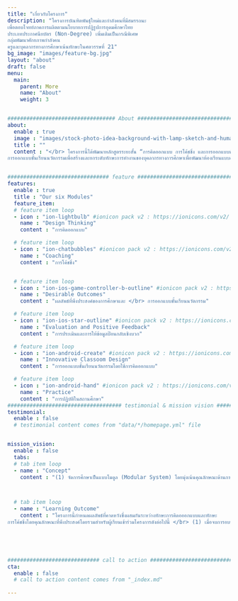 ```yaml
---
title: "เกี่ยวกับโครงการ"
description: "โครงการบัณฑิตพันธุ์ใหม่และกำลังคนที่มีสมรรถนะ
เพื่อตอบโจทย์ภาคการผลิตตามนโยบายการปฏิรูปการอุดมศึกษาไทย
ประเภทประกาศนียบัตร (Non-Degree) เพิ่มเติมเป็นกรณีพิเศษ
กลุ่มพัฒนาศักยภาพกำลังคน
ครูและบุคลากรทางการศึกษาเน้นทักษะในศตวรรษที่ 21"
bg_image: "images/feature-bg.jpg"
layout: "about"
draft: false
menu:
  main:
    parent: More
    name: "About"
    weight: 3


################################## About #####################################
about:
  enable : true
  image : "images/stock-photo-idea-background-with-lamp-sketch-and-human-hand-with-pencil-277304531.jpg"
  title : ""
  content : "</br> โครงการนี้ได้พัฒนาหลักสูตรระยะสั้น “การคิดออกแบบ การโค้ชชิ่ง และการออกแบบชั้นเรียนนวัตกรรม” เพื่อสร้างและยกระดับทักษะการทำงานของบุคลากรทางการศึกษาสำหรับการเรียนรู้ออนไลน์และออฟไลน์</br></br> โครงการได้ออกแบบชุด “โมดูล” (module) เพื่อสร้างทักษะใหม่ (reskill) และยกระดับทักษะที่มีอยู่เดิม (upskill) ของบุคลากรทางการศึกษาทุกประเภท เป้าหมายของโครงการมุ่งพัฒนาทักษะการทำงานของบุคลากรทางการศึกษาที่เป็นกลุ่มเป้าหมายในการอบรม ผลลัพธ์ของโครงการจะทำให้ได้บัณฑิตพันธุ์ใหม่หรือครูรุ่นใหม่ที่สามารถออกแบบชั้นเรียนโดยใช้เทคโนโลยีหรือนวัตกรรมทางการศึกษาได้อย่างมีประสิทธิผล การสร้างชั้นเรียนนวัตกรรมจะส่งผลให้ผู้เรียนมีคุณลักษณะที่พึงประสงค์ตามมาตรฐานการศึกษาของชาติที่กำหนดในรูปของ DOE ผู้เรียนที่ผ่านการเรียนรู้จาก ชั้นเรียนนวัตกรรมจะมีทักษะความสามารถที่สอดคล้องกับความต้องการของยุคสมัยใหม่และเหมาะกับแนวทางการพัฒนาประเทศต่อไป  </br></br>โครงการนี้มีวัตถุประสงค์ปลายทางเพื่อพัฒนาหลักสูตร การคิดออกแบบ การโค้ชชิ่ง และ
การออกแบบชั้นเรียนนวัตกรรมเพื่อสร้างและยกระดับทักษะการทำงานของบุคลากรทางการศึกษาเพื่อพัฒนาห้องเรียนแบบออนไลน์และออฟไลน์ในโรงเรียน โดยมีวัตถุประสงค์เฉพาะดังนี้</br> &nbsp;&nbsp;&nbsp;&nbsp; 1. เพื่อสร้างทักษะใหม่ของการปฏิบัติงาน (reskill) ด้านการคิดออกแบบและการโค้ชชิ่งแก่บุคลากรทางการศึกษาเพื่อส่งเสริมการปฏิบัติงานในวิชาชีพครู </br> &nbsp;&nbsp;&nbsp;&nbsp; 2. เพื่อยกระดับ (upskill) สมรรถนะทางวิชาชีพของนิสิตฝึกสอน/ครูในโรงเรียนเป็นครูรุ่นใหม่ให้มีทักษะการออกแบบชั้นเรียนนวัตกรรมทั้งแบบชั้นเรียนออนไลน์และออฟไลน์ที่เหมาะสมกับการเรียนรู้ยุคเทคโนโลยีดิจิทัลโดยใช้การคิดออกแบบและการโค้ชชิ่งเพื่อสร้างประสบการณ์การเรียนรู้ที่สร้างสรรค์แก่ผู้เรียน"


################################ feature #####################################
features:
  enable : true
  title : "Our six Modules"
  feature_item:
  # feature item loop
  - icon : "ion-lightbulb" #ionicon pack v2 : https://ionicons.com/v2/
    name : "Design Thinking"
    content : "การคิดออกแบบ"

  # feature item loop
  - icon : "ion-chatbubbles" #ionicon pack v2 : https://ionicons.com/v2/
    name : "Coaching"
    content : "การโค้ชชิ่ง"


  # feature item loop
  - icon : "ion-ios-game-controller-b-outline" #ionicon pack v2 : https://ionicons.com/v2/
    name : "Desirable Outcomes"
    content : "ผลลัพธ์ที่พึงประสงค์ของการศึกษาและ </br> การออกแบบชั้นเรียนนวัตกรรม"

  # feature item loop
  - icon : "ion-ios-star-outline" #ionicon pack v2 : https://ionicons.com/v2/
    name : "Evaluation and Positive Feedback"
    content : "การประเมินและการให้ข้อมูลป้อนกลับเชิงบวก"

  # feature item loop
  - icon : "ion-android-create" #ionicon pack v2 : https://ionicons.com/v2/
    name : "Innovative Classoom Design"
    content : "การออกแบบชั้นเรียนนวัตกรรมโดยใช้การคิดออกแบบ"

  # feature item loop
  - icon : "ion-android-hand" #ionicon pack v2 : https://ionicons.com/v2/
    name : "Practice"
    content : "การปฏิบัติในสถานศึกษา"
#################################### testimonial & mission vision #######################################
testimonial:
  enable : false
  # testimonial content comes from "data/*/homepage.yml" file


mission_vision:
  enable : false
  tabs:
  # tab item loop
  - name : "Concept"
    content : "(1) จัดการศึกษาเป็นแบบโมดูล (Modular System) โดยมุ่งเน้นคุณลักษณะด้านการทำงานร่วมกับผู้อื่น การเรียนรู้ตลอดชีวิต เป็นผู้ร่วมสร้างสรรค์นวัตกรรม มีความสามารถในการบูรณาการศาสตร์ต่างๆ เพื่อพัฒนา หรือแก้ไขปัญหาการจัดการเรียนากรสอนของครูในชั้นเรียน </br> (2) เน้นกระบวนการเรียนรู้ ที่มุ่งยกระดับสมรรถนะและการมีส่วนร่วมของผู้เรียน </br> (3) ใช้เทคโนโลยีที่เพิ่มประสิทธิภาพประสิทธิผลและสมรรถนะการเรียนรู้ของผู้เรียน </br> (4) หลักสูตรสามารถบูรณาการการจัดการเรียนการสอนควบคู่ในไปกับการเรียนรู้และปฏิบัติงานจริงในสถานประกอบการ ซึ่งในแต่ละหลักสูตรต้องสร้างการเชื่อมโยงทางวิชาการที่ได้ศึกษามาประยุกต์กับการทางานจริงใน </br> (5) สำหรับหลักสูตร Non-degree เป็นการเรียนรู้ผ่านประสบการณ์ตรงในการเรียนรู้ในสถาน ศึกษาและได้ปฏิบัติงานจริง เพื่อให้นักศึกษาสามารถนาความรู้มาเพิ่มพูนความรู้ ทักษะและสร้างงาน ให้กับตนเองได้เมื่อสำเร็จการศึกษาแล้ว"



  # tab item loop
  - name : "Learning Outcome"
    content : "โครงการนี้กำหนดผลลัพธ์ที่คาดหวังซึ่งผสมกันระหว่างทักษะการคิดอออกแบบและทักษะ
การโค้ชชิ่งโดยคุณลักษณะที่พึงประสงค์โดยรวมสำหรับผู้เรียนเข้าร่วมโครงการดังต่อไปนี้ </br> (1) เมื่อจบการอบรมในหลักสูตรนี้ ผู้เข้าร่วมโครงการมีความรู้ ทักษะ เจตคติ และการยอมรับการนำแนวคิดของการคิดออกแบบ การโค้ชชิ่ง และการออกแบบชั้นเรียนนวัตกรรมไปใช้ในการส่งเสริมการปฏิบัติงานในวิชาชีพครู </br> (2) เมื่อจบการอบรมในหลักสูตรนี้ ผู้เข้าร่วมโครงการมีความสามารถในการถ่ายทอดสิ่งที่เรียนรู้แก่นิสิตฝึกสอน/ครูในโรงเรียนให้สามารถออกแบบชั้นเรียนนวัตกรรมทั้งแบบออนไลน์และออฟไลน์ที่เหมาะสมกับการเรียนรู้ยุคเทคโนโลยีดิจิทัลได้ เพื่อให้นักเรียนในชั้นเรียนเกิดผลลัพธ์ที่พึงประสงค์ของการศึกษา (Desired Outcomes of Education, DOE) โดยใช้การทำงานแบบร่วมมือรวมพลังระหว่างนักวิชาการในสถาบันการผลิตครูและนักปฏิบัติในสถานศึกษาเพื่อพัฒนานิสิตครูรุ่นใหม่หรือครูในโรงเรียนรุ่นใหม่"
    




############################# call to action #################################
cta:
  enable : false
  # call to action content comes from "_index.md"
  
---
```




